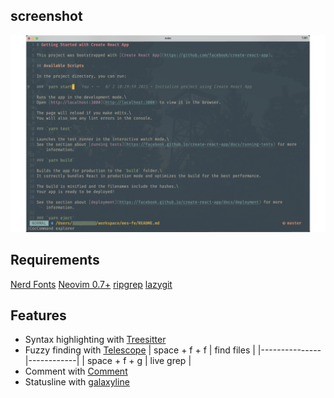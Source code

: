 ## screenshot
![](https://github.com/baicaisong/nvim/blob/master/screenshot.png)

## Requirements
[Nerd Fonts](https://www.nerdfonts.com/font-downloads)
[Neovim 0.7+](https://github.com/neovim/neovim/releases/tag/v0.7.0)
[ripgrep](https://github.com/BurntSushi/ripgrep)
[lazygit](https://github.com/jesseduffield/lazygit#installation)

## Features
- Syntax highlighting with [Treesitter](https://github.com/nvim-treesitter/nvim-treesitter)
- Fuzzy finding with [Telescope](https://github.com/nvim-telescope/telescope.nvim)
  | space + f + f | find files |
  |---------------|------------|
  | space + f + g | live grep  |
- Comment with [Comment](https://github.com/numToStr/Comment.nvim)
- Statusline with [galaxyline](https://github.com/glepnir/galaxyline.nvim)
